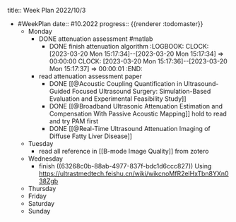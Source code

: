 title:: Week Plan 2022/10/3

- #WeekPlan
  date:: #10.2022
  progress:: {{renderer :todomaster}}
	- Monday
		- DONE attenuation assessment #matlab
			- DONE finish attenuation algorithm
			  :LOGBOOK:
			  CLOCK: [2023-03-20 Mon 15:17:34]--[2023-03-20 Mon 15:17:34] =>  00:00:00
			  CLOCK: [2023-03-20 Mon 15:17:36]--[2023-03-20 Mon 15:17:37] =>  00:00:01
			  :END:
		- read attenuation assessment paper
			- DONE [[@Acoustic Coupling Quantification in Ultrasound-Guided Focused Ultrasound Surgery: Simulation-Based Evaluation and Experimental Feasibility Study]]
			- DONE [[@Broadband Ultrasonic Attenuation Estimation and Compensation With Passive Acoustic Mapping]] hold to read and try PAM first
			- DONE [[@Real-Time Ultrasound Attenuation Imaging of Diffuse Fatty Liver Disease]]
	- Tuesday
		- read all reference in [[B-mode Image Quality]] from zotero
	- Wednesday
		- finish ((63268c0b-88ab-4977-837f-bdc1d6ccc827)) Using https://ultrastmedtech.feishu.cn/wiki/wikcnoMfR2elHxTbn8YXn038Zgb
	- Thursday
	- Friday
	- Saturday
	- Sunday